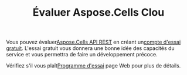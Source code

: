 ﻿---
title: Évaluer Aspose.Cells Clou
second_title: Aspose.Cells Cloud Documen
type: docs
url: /fr/evaluate-aspose-cells/
description: Aspose.Cells Cloud prend en charge Excel pour créer, convertir, fusionner, diviser, protéger, opération d'objet interne, etc.
weight: 60
---
 Vous pouvez évaluer[Aspose.Cells API REST](http://apireference.aspose.cloud/cells/) en créant un[compte d'essai gratuit](https://dashboard.aspose.cloud). L'essai gratuit vous donnera une bonne idée des capacités du service et vous permettra de faire un développement précoce.

 Vérifiez s'il vous plaît[Programme d'essai](https://purchase.aspose.cloud/trial) page Web pour plus de détails.


